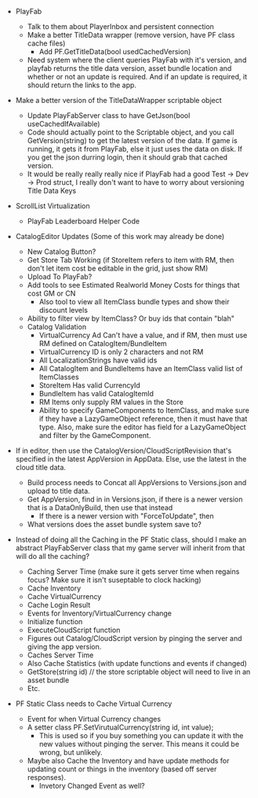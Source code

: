 * PlayFab
  * Talk to them about PlayerInbox and persistent connection
  * Make a better TitleData wrapper (remove version, have PF class cache files)
    * Add PF.GetTitleData(bool usedCachedVersion)
  * Need system where the client queries PlayFab with it's version, and playfab returns
    the title data version, asset bundle location and whether or not an update is required.
    And if an update is required, it should return the links to the app.

* Make a better version of the TitleDataWrapper scriptable object
  * Update PlayFabServer class to have GetJson(bool useCachedIfAvailable)
  * Code should actually point to the Scriptable object, and you call GetVersion(string) to 
    get the latest version of the data.  If game is running, it gets it from PlayFab, else
    it just uses the data on disk.  If you get the json durring login, then it should grab
    that cached version.
  * It would be really really really nice if PlayFab had a good Test -> Dev -> Prod struct, 
    I really don't want to have to worry about versioning Title Data Keys
 

* ScrollList Virtualization
  * PlayFab Leaderboard Helper Code

* CatalogEditor Updates (Some of this work may already be done)
  * New Catalog Button?
  * Get Store Tab Working (if StoreItem refers to item with RM, then don't let 
    item cost be editable in the grid, just show RM)
  * Upload To PlayFab?
  * Add tools to see Estimated Realworld Money Costs for things that cost GM or CN
    * Also tool to view all ItemClass bundle types and show their discount levels
  * Ability to filter view by ItemClass?  Or buy ids that contain "blah"
  * Catalog Validation
    * VirtualCurrency Ad Can't have a value, and if RM, then must use RM defined on CatalogItem/BundleItem
    * VirtualCurrency ID is only 2 characters and not RM
    * All LocalizationStrings have valid ids
    * All CatalogItem and BundleItems have an ItemClass valid list of ItemClasses
    * StoreItem Has valid CurrencyId
    * BundleItem has valid CatalogItemId
    * RM Items only supply RM values in the Store
    * Ability to specify GameComponents to ItemClass, and make sure if they have a 
      LazyGameObject reference, then it must have that type.  Also, make sure the 
      editor has field for a LazyGameObject and filter by the GameComponent.

* If in editor, then use the CatalogVersion/CloudScriptRevision that's specified
  in the latest AppVersion in AppData.  Else, use the latest in the cloud title
  data.
  * Build process needs to Concat all AppVersions to Versions.json and upload to title data.
  * Get AppVersion, find in in Versions.json, if there is a newer version that is a DataOnlyBuild, then use that instead
    * If there is a newer version with "ForceToUpdate", then 
  * What versions does the asset bundle system save to?

* Instead of doing all the Caching in the PF Static class, should I make an 
  abstract PlayFabServer class that my game server will inherit from that will
  do all the caching?
    * Caching Server Time (make sure it gets server time when regains focus?  Make sure it isn't suseptable to clock hacking)
    * Cache Inventory
    * Cache VirtualCurrency
    * Cache Login Result
    * Events for Inventory/VirtualCurrency change
    * Initialize function
    * ExecuteCloudScript function
    * Figures out Catalog/CloudScript version by pinging the server and giving 
      the app version.
    * Caches Server Time
    * Also Cache Statistics (with update functions and events if changed)
    * GetStore(string id) // the store scriptable object will need to live in an 
      asset bundle
    * Etc.

* PF Static Class needs to Cache Virtual Currency
  * Event for when Virtual Currency changes
  * A setter class PF.SetVirutualCurrency(string id, int value);
    * This is used so if you buy something you can update it with the new values 
      without pinging the server.  This means it could be wrong, but unlikely.
  * Maybe also Cache the Inventory and have update methods for updating count 
    or things in the inventory (based off server responses).
    * Invetory Changed Event as well?
    